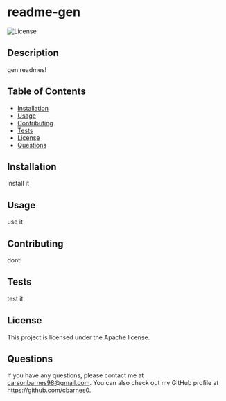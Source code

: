 # readme-gen
    
![License](https://img.shields.io/badge/license-Apache-blue.svg)
    
## Description
    
gen readmes!
    
## Table of Contents
    
* [Installation](#installation)
* [Usage](#usage)
* [Contributing](#contributing)
* [Tests](#tests)
* [License](#license)
* [Questions](#questions)
    
## Installation
    
install it
    
## Usage
    
use it
    
## Contributing
    
dont!
    
## Tests
    
test it
    
## License
    
This project is licensed under the Apache license.
    
## Questions
    
If you have any questions, please contact me at carsonbarnes98@gmail.com. You can also check out my GitHub profile at https://github.com/cbarnes0.
